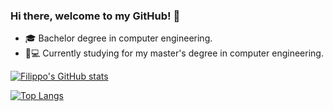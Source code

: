 ### Hi there, welcome to my GitHub! 👋
- 🎓 Bachelor degree in computer engineering.
- 📖💻 Currently studying for my master's degree in computer engineering.
<!--
**FilippoMuschera/FilippoMuschera** is a ✨ _special_ ✨ repository because its `README.md` (this file) appears on your GitHub profile.

Here are some ideas to get you started:

- 🔭 I’m currently working on ...
- 🌱 I’m currently learning ...
- 👯 I’m looking to collaborate on ...
- 🤔 I’m looking for help with ...
- 💬 Ask me about ...
- 📫 How to reach me: ...
- 😄 Pronouns: ...
- ⚡ Fun fact: ...
-->

[![Filippo's GitHub stats](https://github-readme-stats.vercel.app/api?username=FilippoMuschera&show_icons=true&theme=gotham&hide_rank=true&include_all_commits=true)](https://github.com/anuraghazra/github-readme-stats)

[![Top Langs](https://github-readme-stats.vercel.app/api/top-langs/?username=FilippoMuschera&theme=gotham)](https://github.com/anuraghazra/github-readme-stats)
